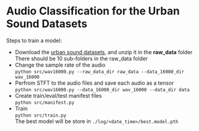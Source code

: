 # Audio Classification for the Urban Sound Datasets

Steps to train a model:
* Download the [urban sound datasets](https://serv.cusp.nyu.edu/projects/urbansounddataset/), and unzip it in the **raw_data** folder
<br>There should be 10 sub-folders in the raw_data folder
* Change the sample rate of the audio
<br>`python src/wav16000.py --raw_data_dir raw_data --data_16000_dir wav_16000`
* Perfrom STFT to the audio files and save each audio as a tensor
<br>`python src/wav16000.py --data_16000_dir wav_16000 --data_dir data`
* Create train/eval/test manifest files
<br>`python src/manifest.py`
* Train
<br>`python src/train.py`
<br>The best model will be store in `./log/<date_time>/best.model.pth`

